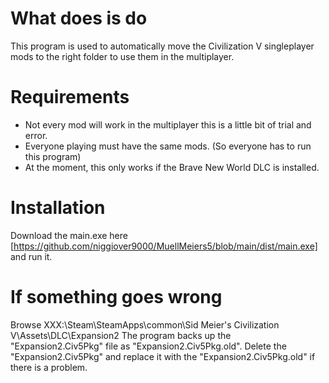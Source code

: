 # What does is do
This program is used to automatically move the Civilization V singleplayer mods to the right folder to use them in the multiplayer.

# Requirements
- Not every mod will work in the multiplayer this is a little bit of trial and error.
- Everyone playing must have the same mods. (So everyone has to run this program)
- At the moment, this only works if the Brave New World DLC is installed.

# Installation
Download the main.exe here [https://github.com/niggiover9000/MuellMeiers5/blob/main/dist/main.exe] and run it.

# If something goes wrong
Browse XXX:\Steam\SteamApps\common\Sid Meier's Civilization V\Assets\DLC\Expansion2
The program backs up the "Expansion2.Civ5Pkg" file as "Expansion2.Civ5Pkg.old". Delete the "Expansion2.Civ5Pkg" and replace it with the "Expansion2.Civ5Pkg.old" if there is a problem.
